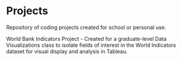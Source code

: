 # Projects
Repository of coding projects created for school or personal use.

World Bank Indicators Project - Created for a graduate-level Data Visualizations class to isolate fields of interest in the World Indicators dataset for visual display and analysis in Tableau. 
